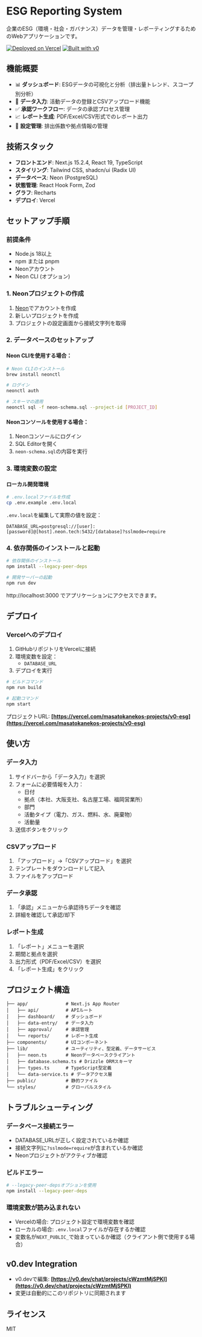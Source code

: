 # ESG Reporting System

企業のESG（環境・社会・ガバナンス）データを管理・レポーティングするためのWebアプリケーションです。

[![Deployed on Vercel](https://img.shields.io/badge/Deployed%20on-Vercel-black?style=for-the-badge&logo=vercel)](https://vercel.com/masatokanekos-projects/v0-esg)
[![Built with v0](https://img.shields.io/badge/Built%20with-v0.dev-black?style=for-the-badge)](https://v0.dev/chat/projects/cWzmtMjSPKl)

## 機能概要

- 📊 **ダッシュボード**: ESGデータの可視化と分析（排出量トレンド、スコープ別分析）
- 📝 **データ入力**: 活動データの登録とCSVアップロード機能
- ✅ **承認ワークフロー**: データの承認プロセス管理
- 📈 **レポート生成**: PDF/Excel/CSV形式でのレポート出力
- 🔧 **設定管理**: 排出係数や拠点情報の管理

## 技術スタック

- **フロントエンド**: Next.js 15.2.4, React 19, TypeScript
- **スタイリング**: Tailwind CSS, shadcn/ui (Radix UI)
- **データベース**: Neon (PostgreSQL)
- **状態管理**: React Hook Form, Zod
- **グラフ**: Recharts
- **デプロイ**: Vercel

## セットアップ手順

### 前提条件

- Node.js 18以上
- npm または pnpm
- Neonアカウント
- Neon CLI (オプション)

### 1. Neonプロジェクトの作成

1. [Neon](https://neon.tech)でアカウントを作成
2. 新しいプロジェクトを作成
3. プロジェクトの設定画面から接続文字列を取得

### 2. データベースのセットアップ

#### Neon CLIを使用する場合：

```bash
# Neon CLIのインストール
brew install neonctl

# ログイン
neonctl auth

# スキーマの適用
neonctl sql -f neon-schema.sql --project-id [PROJECT_ID]
```

#### Neonコンソールを使用する場合：

1. Neonコンソールにログイン
2. SQL Editorを開く
3. `neon-schema.sql`の内容を実行

### 3. 環境変数の設定

#### ローカル開発環境

```bash
# .env.localファイルを作成
cp .env.example .env.local
```

`.env.local`を編集して実際の値を設定：

```env
DATABASE_URL=postgresql://[user]:[password]@[host].neon.tech:5432/[database]?sslmode=require
```

### 4. 依存関係のインストールと起動

```bash
# 依存関係のインストール
npm install --legacy-peer-deps

# 開発サーバーの起動
npm run dev
```

http://localhost:3000 でアプリケーションにアクセスできます。

## デプロイ

### Vercelへのデプロイ

1. GitHubリポジトリをVercelに接続
2. 環境変数を設定：
   - `DATABASE_URL`
3. デプロイを実行

```bash
# ビルドコマンド
npm run build

# 起動コマンド
npm start
```

プロジェクトURL: **[https://vercel.com/masatokanekos-projects/v0-esg](https://vercel.com/masatokanekos-projects/v0-esg)**

## 使い方

### データ入力

1. サイドバーから「データ入力」を選択
2. フォームに必要情報を入力：
   - 日付
   - 拠点（本社、大阪支社、名古屋工場、福岡営業所）
   - 部門
   - 活動タイプ（電力、ガス、燃料、水、廃棄物）
   - 活動量
3. 送信ボタンをクリック

### CSVアップロード

1. 「アップロード」→「CSVアップロード」を選択
2. テンプレートをダウンロードして記入
3. ファイルをアップロード

### データ承認

1. 「承認」メニューから承認待ちデータを確認
2. 詳細を確認して承認/却下

### レポート生成

1. 「レポート」メニューを選択
2. 期間と拠点を選択
3. 出力形式（PDF/Excel/CSV）を選択
4. 「レポート生成」をクリック

## プロジェクト構造

```
├── app/              # Next.js App Router
│   ├── api/          # APIルート
│   ├── dashboard/    # ダッシュボード
│   ├── data-entry/   # データ入力
│   ├── approval/     # 承認管理
│   └── reports/      # レポート生成
├── components/       # UIコンポーネント
├── lib/              # ユーティリティ、型定義、データサービス
│   ├── neon.ts       # Neonデータベースクライアント
│   ├── database.schema.ts # Drizzle ORMスキーマ
│   ├── types.ts      # TypeScript型定義
│   └── data-service.ts # データアクセス層
├── public/           # 静的ファイル
└── styles/           # グローバルスタイル
```

## トラブルシューティング

### データベース接続エラー

- DATABASE_URLが正しく設定されているか確認
- 接続文字列に`?sslmode=require`が含まれているか確認
- Neonプロジェクトがアクティブか確認

### ビルドエラー

```bash
# --legacy-peer-depsオプションを使用
npm install --legacy-peer-deps
```

### 環境変数が読み込まれない

- Vercelの場合: プロジェクト設定で環境変数を確認
- ローカルの場合: `.env.local`ファイルが存在するか確認
- 変数名が`NEXT_PUBLIC_`で始まっているか確認（クライアント側で使用する場合）

## v0.dev Integration

- v0.devで編集: **[https://v0.dev/chat/projects/cWzmtMjSPKl](https://v0.dev/chat/projects/cWzmtMjSPKl)**
- 変更は自動的にこのリポジトリに同期されます

## ライセンス

MIT